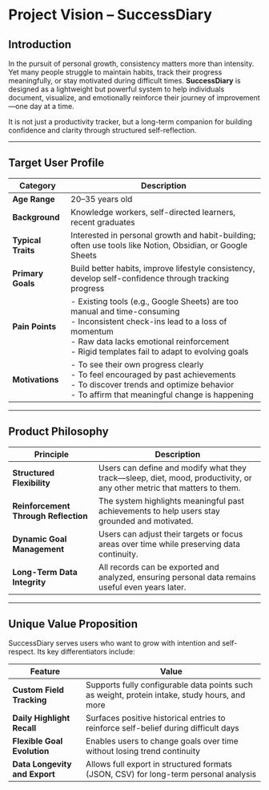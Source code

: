 # Project Vision – SuccessDiary

## Introduction

In the pursuit of personal growth, consistency matters more than intensity. Yet many people struggle to maintain habits, track their progress meaningfully, or stay motivated during difficult times. **SuccessDiary** is designed as a lightweight but powerful system to help individuals document, visualize, and emotionally reinforce their journey of improvement—one day at a time.

It is not just a productivity tracker, but a long-term companion for building confidence and clarity through structured self-reflection.

---

## Target User Profile

| Category           | Description                                                                                                                                                                                                                      |
| ------------------ | -------------------------------------------------------------------------------------------------------------------------------------------------------------------------------------------------------------------------------- |
| **Age Range**      | 20–35 years old                                                                                                                                                                                                                  |
| **Background**     | Knowledge workers, self-directed learners, recent graduates                                                                                                                                                                      |
| **Typical Traits** | Interested in personal growth and habit-building; often use tools like Notion, Obsidian, or Google Sheets                                                                                                                        |
| **Primary Goals**  | Build better habits, improve lifestyle consistency, develop self-confidence through tracking progress                                                                                                                            |
| **Pain Points**    | - Existing tools (e.g., Google Sheets) are too manual and time-consuming<br>- Inconsistent check-ins lead to a loss of momentum<br>- Raw data lacks emotional reinforcement<br>- Rigid templates fail to adapt to evolving goals |
| **Motivations**    | - To see their own progress clearly<br>- To feel encouraged by past achievements<br>- To discover trends and optimize behavior<br>- To affirm that meaningful change is happening                                                |

---

## Product Philosophy

| Principle                            | Description                                                                                                            |
| ------------------------------------ | ---------------------------------------------------------------------------------------------------------------------- |
| **Structured Flexibility**           | Users can define and modify what they track—sleep, diet, mood, productivity, or any other metric that matters to them. |
| **Reinforcement Through Reflection** | The system highlights meaningful past achievements to help users stay grounded and motivated.                          |
| **Dynamic Goal Management**          | Users can adjust their targets or focus areas over time while preserving data continuity.                              |
| **Long-Term Data Integrity**         | All records can be exported and analyzed, ensuring personal data remains useful even years later.                      |

---

## Unique Value Proposition

SuccessDiary serves users who want to grow with intention and self-respect. Its key differentiators include:

| Feature                       | Value                                                                                         |
| ----------------------------- | --------------------------------------------------------------------------------------------- |
| **Custom Field Tracking**     | Supports fully configurable data points such as weight, protein intake, study hours, and more |
| **Daily Highlight Recall**    | Surfaces positive historical entries to reinforce self-belief during difficult days           |
| **Flexible Goal Evolution**   | Enables users to change goals over time without losing trend continuity                       |
| **Data Longevity and Export** | Allows full export in structured formats (JSON, CSV) for long-term personal analysis          |
